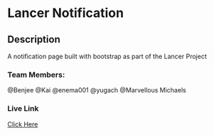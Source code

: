 # Lancer Notification

## Description
A notification page built with bootstrap as part of the Lancer Project

### Team Members:
@Benjee 
@Kai 
@enema001 
@yugach 
@Marvellous Michaels 

### Live Link
[Click Here](https://marvellousubani.github.io/lancer-notification/)
